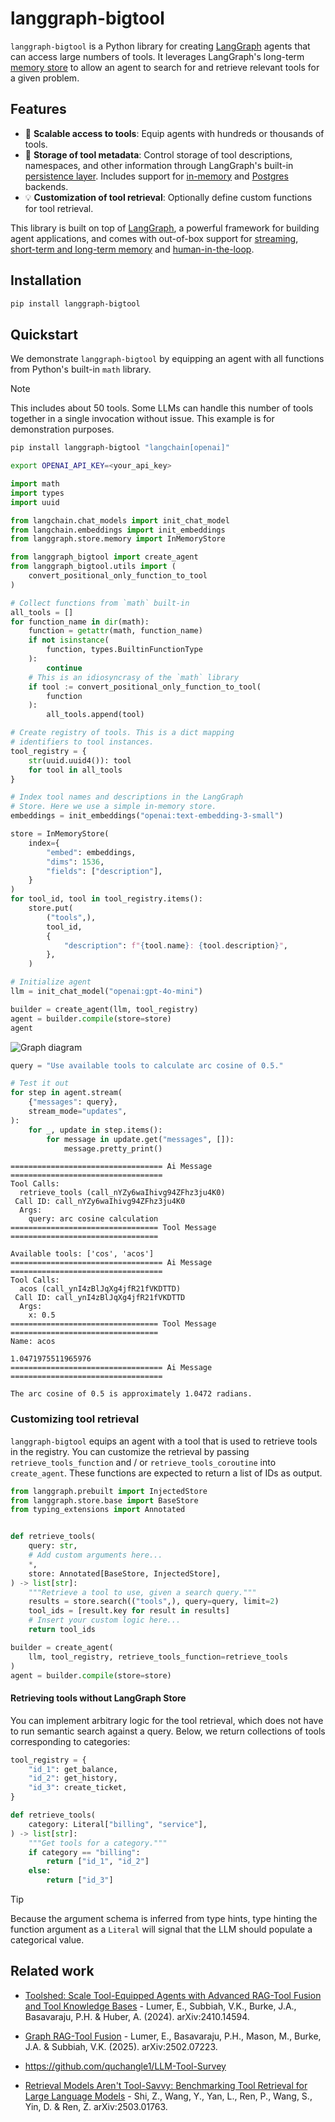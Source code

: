# langgraph-bigtool

`langgraph-bigtool` is a Python library for creating
[LangGraph](https://langchain-ai.github.io/langgraph/) agents that can access large
numbers of tools. It leverages LangGraph's long-term
[memory store](https://langchain-ai.github.io/langgraph/how-tos/memory/semantic-search/)
to allow an agent to search for and retrieve relevant tools for a given problem.

## Features

- 🧰 **Scalable access to tools**: Equip agents with hundreds or thousands of tools.
- 📝 **Storage of tool metadata**: Control storage of tool descriptions, namespaces,
and other information through LangGraph's built-in
[persistence layer](https://langchain-ai.github.io/langgraph/concepts/persistence/).
Includes support for
[in-memory](https://langchain-ai.github.io/langgraph/how-tos/cross-thread-persistence/)
and
[Postgres](https://langchain-ai.github.io/langgraph/reference/store/#langgraph.store.postgres.PostgresStore)
backends.
- 💡 **Customization of tool retrieval**: Optionally define custom functions for tool retrieval.

This library is built on top of [LangGraph](https://github.com/langchain-ai/langgraph), a powerful framework for building agent applications, and comes with out-of-box support for [streaming](https://langchain-ai.github.io/langgraph/how-tos/#streaming), [short-term and long-term memory](https://langchain-ai.github.io/langgraph/concepts/memory/) and [human-in-the-loop](https://langchain-ai.github.io/langgraph/concepts/human_in_the_loop/).

## Installation

```bash
pip install langgraph-bigtool
```

## Quickstart

We demonstrate `langgraph-bigtool` by equipping an agent with all functions from
Python's built-in `math` library.

> [!NOTE]
> This includes about 50 tools. Some LLMs can handle this number of tools together in
a single invocation without issue. This example is for demonstration purposes.

```bash
pip install langgraph-bigtool "langchain[openai]"

export OPENAI_API_KEY=<your_api_key>
```

```python
import math
import types
import uuid

from langchain.chat_models import init_chat_model
from langchain.embeddings import init_embeddings
from langgraph.store.memory import InMemoryStore

from langgraph_bigtool import create_agent
from langgraph_bigtool.utils import (
    convert_positional_only_function_to_tool
)

# Collect functions from `math` built-in
all_tools = []
for function_name in dir(math):
    function = getattr(math, function_name)
    if not isinstance(
        function, types.BuiltinFunctionType
    ):
        continue
    # This is an idiosyncrasy of the `math` library
    if tool := convert_positional_only_function_to_tool(
        function
    ):
        all_tools.append(tool)

# Create registry of tools. This is a dict mapping
# identifiers to tool instances.
tool_registry = {
    str(uuid.uuid4()): tool
    for tool in all_tools
}

# Index tool names and descriptions in the LangGraph
# Store. Here we use a simple in-memory store.
embeddings = init_embeddings("openai:text-embedding-3-small")

store = InMemoryStore(
    index={
        "embed": embeddings,
        "dims": 1536,
        "fields": ["description"],
    }
)
for tool_id, tool in tool_registry.items():
    store.put(
        ("tools",),
        tool_id,
        {
            "description": f"{tool.name}: {tool.description}",
        },
    )

# Initialize agent
llm = init_chat_model("openai:gpt-4o-mini")

builder = create_agent(llm, tool_registry)
agent = builder.compile(store=store)
agent
```
![Graph diagram](static/img/graph.png)
```python
query = "Use available tools to calculate arc cosine of 0.5."

# Test it out
for step in agent.stream(
    {"messages": query},
    stream_mode="updates",
):
    for _, update in step.items():
        for message in update.get("messages", []):
            message.pretty_print()
```
```
================================== Ai Message ==================================
Tool Calls:
  retrieve_tools (call_nYZy6waIhivg94ZFhz3ju4K0)
 Call ID: call_nYZy6waIhivg94ZFhz3ju4K0
  Args:
    query: arc cosine calculation
================================= Tool Message =================================

Available tools: ['cos', 'acos']
================================== Ai Message ==================================
Tool Calls:
  acos (call_ynI4zBlJqXg4jfR21fVKDTTD)
 Call ID: call_ynI4zBlJqXg4jfR21fVKDTTD
  Args:
    x: 0.5
================================= Tool Message =================================
Name: acos

1.0471975511965976
================================== Ai Message ==================================

The arc cosine of 0.5 is approximately 1.0472 radians.
```

### Customizing tool retrieval

`langgraph-bigtool` equips an agent with a tool that is used to retrieve tools in
the registry. You can customize the retrieval by passing `retrieve_tools_function`
and / or `retrieve_tools_coroutine` into `create_agent`. These functions are expected
to return a list of IDs as output.
```python
from langgraph.prebuilt import InjectedStore
from langgraph.store.base import BaseStore
from typing_extensions import Annotated


def retrieve_tools(
    query: str,
    # Add custom arguments here...
    *,
    store: Annotated[BaseStore, InjectedStore],
) -> list[str]:
    """Retrieve a tool to use, given a search query."""
    results = store.search(("tools",), query=query, limit=2)
    tool_ids = [result.key for result in results]
    # Insert your custom logic here...
    return tool_ids

builder = create_agent(
    llm, tool_registry, retrieve_tools_function=retrieve_tools
)
agent = builder.compile(store=store)
```

#### Retrieving tools without LangGraph Store
You can implement arbitrary logic for the tool retrieval, which does not have to run
semantic search against a query. Below, we return collections of tools corresponding
to categories:
```python
tool_registry = {
    "id_1": get_balance,
    "id_2": get_history,
    "id_3": create_ticket,
}

def retrieve_tools(
    category: Literal["billing", "service"],
) -> list[str]:
    """Get tools for a category."""
    if category == "billing":
        return ["id_1", "id_2"]
    else:
        return ["id_3"]
```
> [!TIP]
> Because the argument schema is inferred from type hints, type hinting the function
argument as a `Literal` will signal that the LLM should populate a categorical value.

## Related work

- [Toolshed: Scale Tool-Equipped Agents with Advanced RAG-Tool Fusion and Tool Knowledge Bases](
https://doi.org/10.48550/arXiv.2410.14594) - Lumer, E., Subbiah, V.K., Burke, J.A.,
Basavaraju, P.H. & Huber, A. (2024). arXiv:2410.14594.

- [Graph RAG-Tool Fusion](
https://doi.org/10.48550/arXiv.2502.07223) - Lumer, E., Basavaraju, P.H., Mason, M.,
Burke, J.A. & Subbiah, V.K. (2025). arXiv:2502.07223.

- https://github.com/quchangle1/LLM-Tool-Survey

- [Retrieval Models Aren't Tool-Savvy: Benchmarking Tool Retrieval for Large Language Models](
https://doi.org/10.48550/arXiv.2503.01763) - Shi, Z., Wang, Y., Yan, L., Ren, P.,
Wang, S., Yin, D. & Ren, Z. arXiv:2503.01763.
